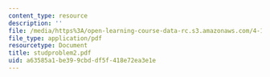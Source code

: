 ```yaml
---
content_type: resource
description: ''
file: /media/https%3A/open-learning-course-data-rc.s3.amazonaws.com/4-123-architectural-design-level-i-perceptions-and-processes-fall-2003/a63585a1be399cbddf5f418e72ea3e1e_studproblem2.pdf
file_type: application/pdf
resourcetype: Document
title: studproblem2.pdf
uid: a63585a1-be39-9cbd-df5f-418e72ea3e1e
---
```

